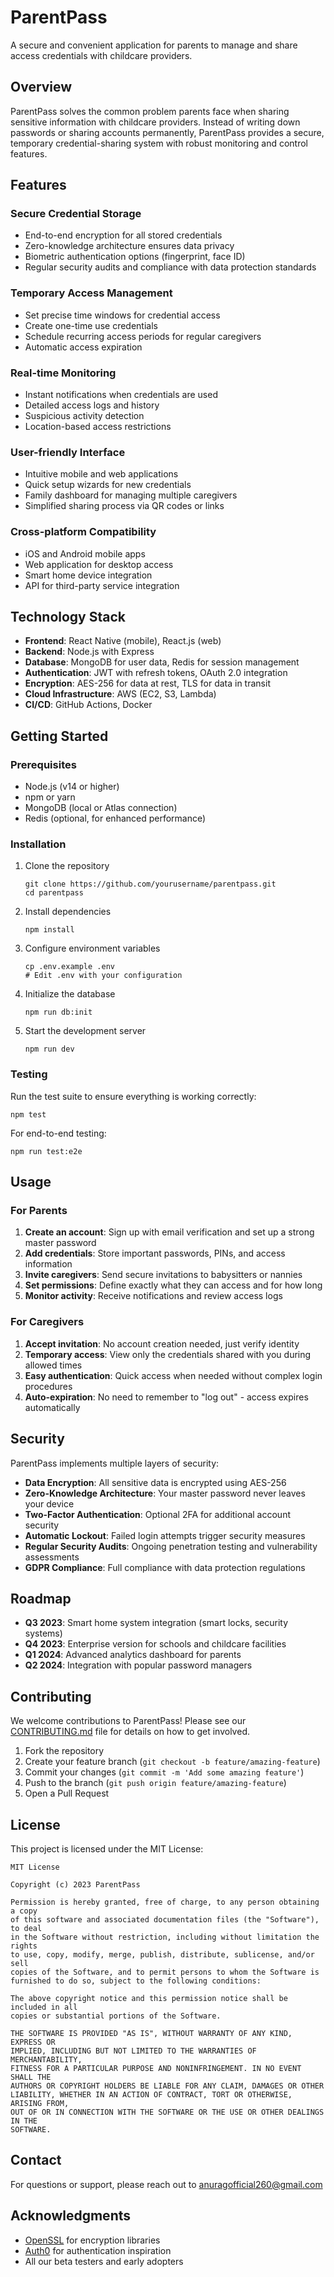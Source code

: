 # ParentPass

A secure and convenient application for parents to manage and share access credentials with childcare providers.

## Overview

ParentPass solves the common problem parents face when sharing sensitive information with childcare providers. Instead of writing down passwords or sharing accounts permanently, ParentPass provides a secure, temporary credential-sharing system with robust monitoring and control features.

## Features

### Secure Credential Storage
- End-to-end encryption for all stored credentials
- Zero-knowledge architecture ensures data privacy
- Biometric authentication options (fingerprint, face ID)
- Regular security audits and compliance with data protection standards

### Temporary Access Management
- Set precise time windows for credential access
- Create one-time use credentials
- Schedule recurring access periods for regular caregivers
- Automatic access expiration

### Real-time Monitoring
- Instant notifications when credentials are used
- Detailed access logs and history
- Suspicious activity detection
- Location-based access restrictions

### User-friendly Interface
- Intuitive mobile and web applications
- Quick setup wizards for new credentials
- Family dashboard for managing multiple caregivers
- Simplified sharing process via QR codes or links

### Cross-platform Compatibility
- iOS and Android mobile apps
- Web application for desktop access
- Smart home device integration
- API for third-party service integration

## Technology Stack

- **Frontend**: React Native (mobile), React.js (web)
- **Backend**: Node.js with Express
- **Database**: MongoDB for user data, Redis for session management
- **Authentication**: JWT with refresh tokens, OAuth 2.0 integration
- **Encryption**: AES-256 for data at rest, TLS for data in transit
- **Cloud Infrastructure**: AWS (EC2, S3, Lambda)
- **CI/CD**: GitHub Actions, Docker

## Getting Started

### Prerequisites

- Node.js (v14 or higher)
- npm or yarn
- MongoDB (local or Atlas connection)
- Redis (optional, for enhanced performance)

### Installation

1. Clone the repository
   ```
   git clone https://github.com/yourusername/parentpass.git
   cd parentpass
   ```

2. Install dependencies
   ```
   npm install
   ```

3. Configure environment variables
   ```
   cp .env.example .env
   # Edit .env with your configuration
   ```

4. Initialize the database
   ```
   npm run db:init
   ```

5. Start the development server
   ```
   npm run dev
   ```

### Testing

Run the test suite to ensure everything is working correctly:
```
npm test
```

For end-to-end testing:
```
npm run test:e2e
```

## Usage

### For Parents

1. **Create an account**: Sign up with email verification and set up a strong master password
2. **Add credentials**: Store important passwords, PINs, and access information
3. **Invite caregivers**: Send secure invitations to babysitters or nannies
4. **Set permissions**: Define exactly what they can access and for how long
5. **Monitor activity**: Receive notifications and review access logs

### For Caregivers

1. **Accept invitation**: No account creation needed, just verify identity
2. **Temporary access**: View only the credentials shared with you during allowed times
3. **Easy authentication**: Quick access when needed without complex login procedures
4. **Auto-expiration**: No need to remember to "log out" - access expires automatically

## Security

ParentPass implements multiple layers of security:

- **Data Encryption**: All sensitive data is encrypted using AES-256
- **Zero-Knowledge Architecture**: Your master password never leaves your device
- **Two-Factor Authentication**: Optional 2FA for additional account security
- **Automatic Lockout**: Failed login attempts trigger security measures
- **Regular Security Audits**: Ongoing penetration testing and vulnerability assessments
- **GDPR Compliance**: Full compliance with data protection regulations

## Roadmap

- **Q3 2023**: Smart home system integration (smart locks, security systems)
- **Q4 2023**: Enterprise version for schools and childcare facilities
- **Q1 2024**: Advanced analytics dashboard for parents
- **Q2 2024**: Integration with popular password managers

## Contributing

We welcome contributions to ParentPass! Please see our [CONTRIBUTING.md](CONTRIBUTING.md) file for details on how to get involved.

1. Fork the repository
2. Create your feature branch (`git checkout -b feature/amazing-feature`)
3. Commit your changes (`git commit -m 'Add some amazing feature'`)
4. Push to the branch (`git push origin feature/amazing-feature`)
5. Open a Pull Request

## License

This project is licensed under the MIT License:

```
MIT License

Copyright (c) 2023 ParentPass

Permission is hereby granted, free of charge, to any person obtaining a copy
of this software and associated documentation files (the "Software"), to deal
in the Software without restriction, including without limitation the rights
to use, copy, modify, merge, publish, distribute, sublicense, and/or sell
copies of the Software, and to permit persons to whom the Software is
furnished to do so, subject to the following conditions:

The above copyright notice and this permission notice shall be included in all
copies or substantial portions of the Software.

THE SOFTWARE IS PROVIDED "AS IS", WITHOUT WARRANTY OF ANY KIND, EXPRESS OR
IMPLIED, INCLUDING BUT NOT LIMITED TO THE WARRANTIES OF MERCHANTABILITY,
FITNESS FOR A PARTICULAR PURPOSE AND NONINFRINGEMENT. IN NO EVENT SHALL THE
AUTHORS OR COPYRIGHT HOLDERS BE LIABLE FOR ANY CLAIM, DAMAGES OR OTHER
LIABILITY, WHETHER IN AN ACTION OF CONTRACT, TORT OR OTHERWISE, ARISING FROM,
OUT OF OR IN CONNECTION WITH THE SOFTWARE OR THE USE OR OTHER DEALINGS IN THE
SOFTWARE.
```

## Contact

For questions or support, please reach out to [anuragofficial260@gmail.com](mailto:anuragofficial260@gmail.com)

## Acknowledgments

- [OpenSSL](https://www.openssl.org/) for encryption libraries
- [Auth0](https://auth0.com/) for authentication inspiration
- All our beta testers and early adopters
